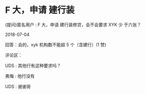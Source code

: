 # F 大，申请 建行装

(提问)匿名用户 : F 大，申请 建行装修贷，会不会要求 XYK 少 于六张？

2018-07-04

回答：会的，xyk 机构数不能超 5 个（含建行）(1 赞)

评论区：

UDS : 其他行有这种要求吗？

弗悔 : 他行没有

UDS : 谢谢哥